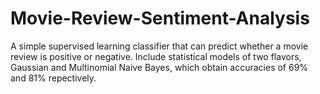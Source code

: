 # Movie-Review-Sentiment-Analysis
A simple supervised learning classifier that can predict whether a movie review is positive or negative.
Include statistical models of two flavors, Gaussian and Multinomial Naive Bayes, which obtain accuracies of 69% and 81% repectively.
